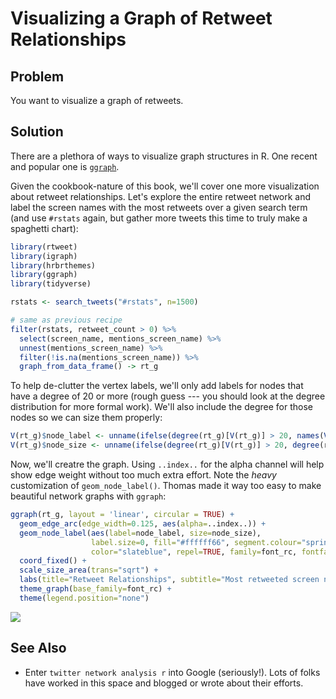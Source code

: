 # Visualizing a Graph of Retweet Relationships

## Problem
You want to visualize a graph of retweets.

## Solution

There are a plethora of ways to visualize graph structures in R. One recent and popular one is [`ggraph`](https://github.com/thomasp85/ggraph).

Given the cookbook-nature of this book, we'll cover one more visualization about retweet relationships. Let's explore the entire retweet network and label the screen names with the most retweets over a given search term (and use `#rstats` again, but gather more tweets this time to truly make a spaghetti chart):


```r
library(rtweet)
library(igraph)
library(hrbrthemes)
library(ggraph)
library(tidyverse)
```


```r
rstats <- search_tweets("#rstats", n=1500)

# same as previous recipe
filter(rstats, retweet_count > 0) %>% 
  select(screen_name, mentions_screen_name) %>%
  unnest(mentions_screen_name) %>% 
  filter(!is.na(mentions_screen_name)) %>% 
  graph_from_data_frame() -> rt_g
```

To help de-clutter the vertex labels, we'll only add labels for nodes that have a degree of 20 or more (rough guess --- you should look at the degree distribution for more formal work). We'll also include the degree for those nodes so we can size them properly:


```r
V(rt_g)$node_label <- unname(ifelse(degree(rt_g)[V(rt_g)] > 20, names(V(rt_g)), "")) 
V(rt_g)$node_size <- unname(ifelse(degree(rt_g)[V(rt_g)] > 20, degree(rt_g), 0)) 
```

Now, we'll creatre the graph. Using `..index..` for the alpha channel will help show edge weight without too much extra effort. Note the _heavy_ customization of `geom_node_label()`. Thomas made it way too easy to make beautiful network graphs with `ggraph`:


```r
ggraph(rt_g, layout = 'linear', circular = TRUE) + 
  geom_edge_arc(edge_width=0.125, aes(alpha=..index..)) +
  geom_node_label(aes(label=node_label, size=node_size),
                  label.size=0, fill="#ffffff66", segment.colour="springgreen",
                  color="slateblue", repel=TRUE, family=font_rc, fontface="bold") +
  coord_fixed() +
  scale_size_area(trans="sqrt") +
  labs(title="Retweet Relationships", subtitle="Most retweeted screen names labeled. Darkers edges == more retweets. Node size == larger degree") +
  theme_graph(base_family=font_rc) +
  theme(legend.position="none")
```

![](07-Visualizing-a-Graph-of-Retweet-Relationships_files/figure-docx/07_graph-1.png)<!-- -->

## See Also

- Enter `twitter network analysis r` into Google (seriously!). Lots of folks have worked in this space and blogged or wrote about their efforts. 
